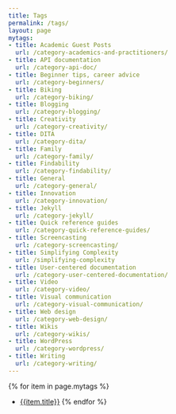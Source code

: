 ```yaml
---
title: Tags
permalink: /tags/
layout: page
mytags:
- title: Academic Guest Posts
  url: /category-academics-and-practitioners/
- title: API documentation
  url: /category-api-doc/
- title: Beginner tips, career advice
  url: /category-beginners/
- title: Biking
  url: /category-biking/
- title: Blogging
  url: /category-blogging/
- title: Creativity
  url: /category-creativity/
- title: DITA
  url: /category-dita/
- title: Family
  url: /category-family/
- title: Findability
  url: /category-findability/
- title: General
  url: /category-general/
- title: Innovation
  url: /category-innovation/
- title: Jekyll
  url: /category-jekyll/
- title: Quick reference guides
  url: /category-quick-reference-guides/
- title: Screencasting
  url: /category-screencasting/
- title: Simplifying Complexity
  url: /simplifying-complexity
- title: User-centered documentation
  url: /category-user-centered-documentation/
- title: Video
  url: /category-video/
- title: Visual communication
  url: /category-visual-communication/
- title: Web design
  url: /category-web-design/
- title: Wikis
  url: /category-wikis/
- title: WordPress
  url: /category-wordpress/
- title: Writing
  url: /category-writing/
---
```


{% for item in page.mytags %}
* [{{item.title}}]({{item.url}})
{% endfor %}
